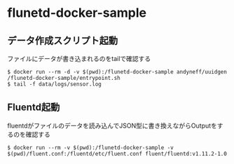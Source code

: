 # flunetd-docker-sample

## データ作成スクリプト起動

ファイルにデータが書き込まれるのをtailで確認する

```
$ docker run --rm -d -v $(pwd):/flunetd-docker-sample andyneff/uuidgen /flunetd-docker-sample/entrypoint.sh
$ tail -f data/logs/sensor.log
```

## Fluentd起動

fluentdがファイルのデータを読み込んでJSON型に書き換えながらOutputをするのを確認する

```
$ docker run --rm -v $(pwd):/flunetd-docker-sample -v $(pwd)/fluent.conf:/fluentd/etc/fluent.conf fluent/fluentd:v1.11.2-1.0
```
